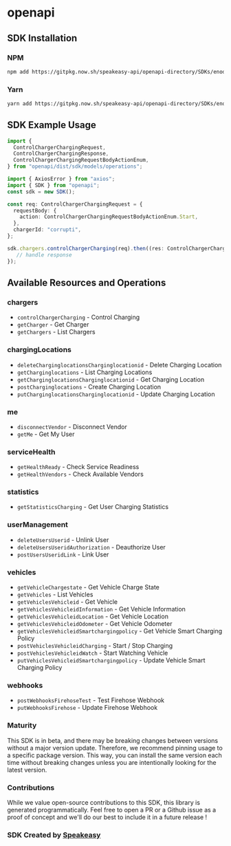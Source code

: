 # openapi

<!-- Start SDK Installation -->
## SDK Installation

### NPM

```bash
npm add https://gitpkg.now.sh/speakeasy-api/openapi-directory/SDKs/enode.io/1.3.10/typescript
```

### Yarn

```bash
yarn add https://gitpkg.now.sh/speakeasy-api/openapi-directory/SDKs/enode.io/1.3.10/typescript
```
<!-- End SDK Installation -->

## SDK Example Usage
<!-- Start SDK Example Usage -->
```typescript
import {
  ControlChargerChargingRequest,
  ControlChargerChargingResponse,
  ControlChargerChargingRequestBodyActionEnum,
} from "openapi/dist/sdk/models/operations";

import { AxiosError } from "axios";
import { SDK } from "openapi";
const sdk = new SDK();

const req: ControlChargerChargingRequest = {
  requestBody: {
    action: ControlChargerChargingRequestBodyActionEnum.Start,
  },
  chargerId: "corrupti",
};

sdk.chargers.controlChargerCharging(req).then((res: ControlChargerChargingResponse | AxiosError) => {
   // handle response
});
```
<!-- End SDK Example Usage -->

<!-- Start SDK Available Operations -->
## Available Resources and Operations


### chargers

* `controlChargerCharging` - Control Charging
* `getCharger` - Get Charger
* `getChargers` - List Chargers

### chargingLocations

* `deleteCharginglocationsCharginglocationid` - Delete Charging Location
* `getCharginglocations` - List Charging Locations
* `getCharginglocationsCharginglocationid` - Get Charging Location
* `postCharginglocations` - Create Charging Location
* `putCharginglocationsCharginglocationid` - Update Charging Location

### me

* `disconnectVendor` - Disconnect Vendor
* `getMe` - Get My User

### serviceHealth

* `getHealthReady` - Check Service Readiness
* `getHealthVendors` - Check Available Vendors

### statistics

* `getStatisticsCharging` - Get User Charging Statistics

### userManagement

* `deleteUsersUserid` - Unlink User
* `deleteUsersUseridAuthorization` - Deauthorize User
* `postUsersUseridLink` - Link User

### vehicles

* `getVehicleChargestate` - Get Vehicle Charge State
* `getVehicles` - List Vehicles
* `getVehiclesVehicleid` - Get Vehicle
* `getVehiclesVehicleidInformation` - Get Vehicle Information
* `getVehiclesVehicleidLocation` - Get Vehicle Location
* `getVehiclesVehicleidOdometer` - Get Vehicle Odometer
* `getVehiclesVehicleidSmartchargingpolicy` - Get Vehicle Smart Charging Policy
* `postVehiclesVehicleidCharging` - Start / Stop Charging
* `postVehiclesVehicleidWatch` - Start Watching Vehicle
* `putVehiclesVehicleidSmartchargingpolicy` - Update Vehicle Smart Charging Policy

### webhooks

* `postWebhooksFirehoseTest` - Test Firehose Webhook
* `putWebhooksFirehose` - Update Firehose Webhook
<!-- End SDK Available Operations -->

### Maturity

This SDK is in beta, and there may be breaking changes between versions without a major version update. Therefore, we recommend pinning usage
to a specific package version. This way, you can install the same version each time without breaking changes unless you are intentionally
looking for the latest version.

### Contributions

While we value open-source contributions to this SDK, this library is generated programmatically.
Feel free to open a PR or a Github issue as a proof of concept and we'll do our best to include it in a future release !

### SDK Created by [Speakeasy](https://docs.speakeasyapi.dev/docs/using-speakeasy/client-sdks)

